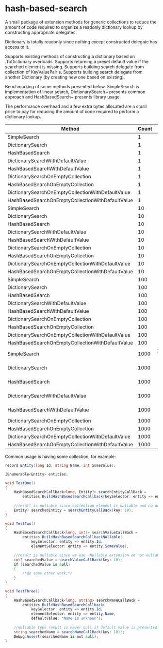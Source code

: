 # hash-based-search

A small package of extension methods for generic collections
to reduce the amount of code required to organize a readonly dictionary lookup
by constructing appropriate delegates.

Dictionary is totally readonly since nothing except constructed delegate has access to it.

Supports existing methods of constructing a dictionary based on .ToDictionary overloads.
Supports returning a preset default value if the searched element is missing.
Supports building search delegate from collection of KeyValuePair's.
Supports building search delegate from another Dictionary (by creating new one based on existing).

Benchmarking of some methods presented below.
SimpleSearch is implementation of linear search,
DictionarySearch~ presents common approach
and HashBasedSearch~ presents library usage.

The performance overhead and a few extra bytes allocated are a small price to pay
for reducing the amount of code required to perform a dictionary lookup.

| Method                                            | Count |            Mean |         Error |        StdDev |          Median |    Gen0 |   Gen1 | Allocated |
|---------------------------------------------------|-------|----------------:|--------------:|--------------:|----------------:|--------:|-------:|----------:|
| SimpleSearch                                      | 1     |       122.60 ns |      2.473 ns |      3.625 ns |       120.68 ns |  0.0477 |      - |     400 B |
| DictionarySearch                                  | 1     |       142.84 ns |      0.624 ns |      0.584 ns |       142.80 ns |  0.0591 |      - |     496 B |
| HashBasedSearch                                   | 1     |       157.83 ns |      0.454 ns |      0.403 ns |       157.77 ns |  0.0696 |      - |     584 B |
| DictionarySearchWithDefaultValue                  | 1     |       151.21 ns |      0.733 ns |      0.612 ns |       151.19 ns |  0.0629 |      - |     528 B |
| HashBasedSearchWithDefaultValue                   | 1     |       167.69 ns |      0.608 ns |      0.539 ns |       167.57 ns |  0.0744 |      - |     624 B |
| DictionarySearchOnEmptyCollection                 | 1     |        25.93 ns |      0.112 ns |      0.099 ns |        25.90 ns |  0.0181 |      - |     152 B |
| HashBasedSearchOnEmptyCollection                  | 1     |        55.44 ns |      1.020 ns |      1.703 ns |        54.67 ns |  0.0268 |      - |     224 B |
| DictionarySearchOnEmptyCollectionWithDefaultValue | 1     |        29.63 ns |      0.412 ns |      0.366 ns |        29.61 ns |  0.0220 |      - |     184 B |
| HashBasedSearchOnEmptyCollectionWithDefaultValue  | 1     |        62.95 ns |      1.270 ns |      1.247 ns |        62.71 ns |  0.0391 |      - |     328 B |
| SimpleSearch                                      | 10    |       967.43 ns |     19.088 ns |     19.602 ns |       966.13 ns |  0.2747 |      - |    2304 B |
| DictionarySearch                                  | 10    |       614.57 ns |     12.054 ns |     18.042 ns |       607.08 ns |  0.1841 |      - |    1544 B |
| HashBasedSearch                                   | 10    |       619.48 ns |      3.206 ns |      2.842 ns |       620.37 ns |  0.1945 |      - |    1632 B |
| DictionarySearchWithDefaultValue                  | 10    |       583.58 ns |      4.906 ns |      4.349 ns |       583.49 ns |  0.1879 |      - |    1576 B |
| HashBasedSearchWithDefaultValue                   | 10    |       645.44 ns |      4.679 ns |      4.147 ns |       644.39 ns |  0.1993 | 0.0010 |    1672 B |
| DictionarySearchOnEmptyCollection                 | 10    |        51.61 ns |      0.540 ns |      0.479 ns |        51.60 ns |  0.0220 |      - |     184 B |
| HashBasedSearchOnEmptyCollection                  | 10    |       105.17 ns |      0.421 ns |      0.352 ns |       105.12 ns |  0.0305 |      - |     256 B |
| DictionarySearchOnEmptyCollectionWithDefaultValue | 10    |        52.94 ns |      0.293 ns |      0.260 ns |        52.86 ns |  0.0258 |      - |     216 B |
| HashBasedSearchOnEmptyCollectionWithDefaultValue  | 10    |       113.58 ns |      0.598 ns |      0.499 ns |       113.73 ns |  0.0430 |      - |     360 B |
| SimpleSearch                                      | 100   |    36,248.96 ns |    366.396 ns |    324.801 ns |    36,244.19 ns |  2.5024 | 0.0610 |   21392 B |
| DictionarySearch                                  | 100   |     4,713.01 ns |     29.016 ns |     25.722 ns |     4,716.46 ns |  1.4954 | 0.0458 |   12520 B |
| HashBasedSearch                                   | 100   |     4,942.15 ns |     28.463 ns |     25.232 ns |     4,946.17 ns |  1.5030 | 0.0458 |   12608 B |
| DictionarySearchWithDefaultValue                  | 100   |     4,910.57 ns |     74.620 ns |     62.311 ns |     4,898.07 ns |  1.4954 | 0.0381 |   12552 B |
| HashBasedSearchWithDefaultValue                   | 100   |     4,921.69 ns |     20.437 ns |     18.117 ns |     4,920.32 ns |  1.5106 | 0.0381 |   12648 B |
| DictionarySearchOnEmptyCollection                 | 100   |       310.28 ns |      3.753 ns |      3.511 ns |       309.36 ns |  0.0648 |      - |     544 B |
| HashBasedSearchOnEmptyCollection                  | 100   |       608.33 ns |     11.881 ns |     13.682 ns |       601.14 ns |  0.0734 |      - |     616 B |
| DictionarySearchOnEmptyCollectionWithDefaultValue | 100   |       298.05 ns |      1.604 ns |      1.783 ns |       297.66 ns |  0.0687 |      - |     576 B |
| HashBasedSearchOnEmptyCollectionWithDefaultValue  | 100   |       600.05 ns |      4.387 ns |      4.104 ns |       597.79 ns |  0.0858 |      - |     720 B |
| SimpleSearch                                      | 1000  | 2,848,901.80 ns | 13,073.084 ns | 10,916.618 ns | 2,844,087.50 ns | 23.4375 | 3.9063 |  219395 B |
| DictionarySearch                                  | 1000  |    46,708.53 ns |    166.698 ns |    147.774 ns |    46,745.94 ns | 15.5640 | 3.1128 |  130408 B |
| HashBasedSearch                                   | 1000  |    51,959.54 ns |    455.741 ns |    426.301 ns |    51,748.08 ns | 15.5640 | 2.9297 |  130496 B |
| DictionarySearchWithDefaultValue                  | 1000  |    47,652.10 ns |    290.808 ns |    242.838 ns |    47,588.76 ns | 15.5640 | 3.4180 |  130440 B |
| HashBasedSearchWithDefaultValue                   | 1000  |    50,169.51 ns |    963.704 ns |    946.486 ns |    49,710.60 ns | 15.5640 | 2.9297 |  130536 B |
| DictionarySearchOnEmptyCollection                 | 1000  |     2,724.62 ns |     10.895 ns |     10.191 ns |     2,724.94 ns |  0.4921 |      - |    4144 B |
| HashBasedSearchOnEmptyCollection                  | 1000  |     5,133.23 ns |     12.984 ns |     10.137 ns |     5,133.24 ns |  0.5035 |      - |    4216 B |
| DictionarySearchOnEmptyCollectionWithDefaultValue | 1000  |     2,641.88 ns |      9.534 ns |      8.451 ns |     2,640.72 ns |  0.4959 |      - |    4176 B |
| HashBasedSearchOnEmptyCollectionWithDefaultValue  | 1000  |     5,121.14 ns |     26.226 ns |     20.476 ns |     5,113.87 ns |  0.5112 |      - |    4320 B |

Common usage is having some collection, for example:

```cs
record Entity(long Id, string Name, int SomeValue);

IEnumerable<Entity> entities;

void TestOne()
{
    HashBasedSearchCallback<long, Entity?> searchEntityCallBack =
        entities.BuildHashBasedSearchCallback(keySelector: entity => entity.Id);
    
    //result is nullable since collection element is nullable and no default value presented
    Entity? searchedEntity = searchEntityCallBack(key: 10);
}

void TestTwo()
{
    HashBasedSearchCallback<long, int?> searchValueCallBack = 
        entities.BuildHashBasedSearchCallbackNullable(
            keySelector: entity => entity.Id,
            elementSelector: entity => entity.SomeValue);
    
    //result is nullable since we use ~Nullable extension on not-nullable resulting element.
    int? searchedValue = searchValueCallBack(key: 10);
    if (searchedValue is null)
    {
        /*do some other work;*/
    }
}

void TestThree()
{
    HashBasedSearchCallback<long, string> searchNameCallBack =
        entities.BuildHashBasedSearchCallback(
            keySelector: entity => entity.Id,
            elementSelector: entity => entity.Name,
            defaultValue: "Name is unknown");
    
    //nullable type result is never null if default value is presented.
    string searchedName = searchNameCallBack(key: 10)!;
    Debug.Assert(searchedName is not null);
}
```